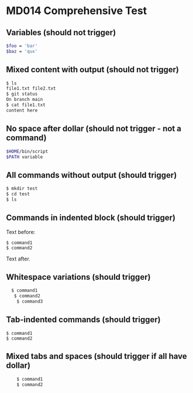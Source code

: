 # MD014 Comprehensive Test

## Variables (should not trigger)

```bash
$foo = 'bar'
$baz = 'qux'
```

## Mixed content with output (should not trigger)

```bash
$ ls
file1.txt file2.txt
$ git status
On branch main
$ cat file1.txt
content here
```

## No space after dollar (should not trigger - not a command)

```bash
$HOME/bin/script
$PATH variable
```

## All commands without output (should trigger)

```bash
$ mkdir test
$ cd test
$ ls
```

## Commands in indented block (should trigger)

Text before:

    $ command1
    $ command2

Text after.

## Whitespace variations (should trigger)

```bash
  $ command1
   $ command2
    $ command3
```

## Tab-indented commands (should trigger)

	$ command1
	$ command2

## Mixed tabs and spaces (should trigger if all have dollar)

```bash
	$ command1
    $ command2
```